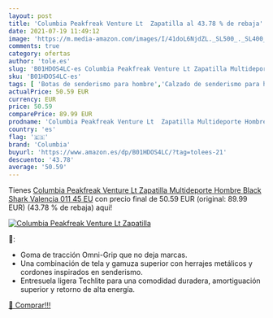 ```yaml
---
layout: post
title: 'Columbia Peakfreak Venture Lt  Zapatilla al 43.78 % de rebaja'
date: 2021-07-19 11:49:12
image: 'https://m.media-amazon.com/images/I/41doL6NjdZL._SL500_._SL400_.jpg'
comments: true
category: ofertas
author: 'tole.es'
slug: 'B01HDOS4LC-es Columbia Peakfreak Venture Lt Zapatilla Multideporte...'
sku: 'B01HDOS4LC-es'
tags: [ 'Botas de senderismo para hombre','Calzado de senderismo para hombre','Calzado deportivo para hombre','Zapatillas y calzado deportivo para hombre','Zapatos','Zapatos para hombre','Zapatos y complementos','columbia','zapatilla', ]
actualPrice: 50.59 EUR
currency: EUR
price: 50.59
comparePrice: 89.99 EUR
prodname: 'Columbia Peakfreak Venture Lt  Zapatilla Multideporte Hombre  Black  Shark  Valencia 011   45 EU'
country: 'es'
flag: '🇪🇸'
brand: 'Columbia'
buyurl: 'https://www.amazon.es/dp/B01HDOS4LC/?tag=tolees-21'
descuento: '43.78'
average: '50.59'
---
```


Tienes [Columbia Peakfreak Venture Lt  Zapatilla Multideporte Hombre  Black  Shark  Valencia 011   45 EU](https://www.amazon.es/dp/B01HDOS4LC/?tag=tolees-21) con precio final de  50.59 EUR (original: 89.99 EUR) (43.78 %  de rebaja) aqui!

[![Columbia Peakfreak Venture Lt  Zapatilla](https://m.media-amazon.com/images/I/41doL6NjdZL._SL500_._SL400_.jpg)](https://www.amazon.es/dp/B01HDOS4LC/?tag=tolees-21)

🔎:

- Goma de tracción Omni-Grip que no deja marcas.
- Una combinación de tela y gamuza superior con herrajes metálicos y cordones inspirados en senderismo.
- Entresuela ligera Techlite para una comodidad duradera, amortiguación superior y retorno de alta energía.

[🛒 Comprar!!!](https://www.amazon.es/dp/B01HDOS4LC/?tag=tolees-21)
